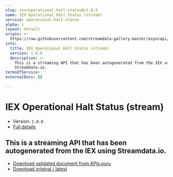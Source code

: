 ```yaml
---
slug: iex+operational-halt-status@v1.0.0
name: IEX Operational Halt Status (stream)
service: operational-halt-status
alpha: i
layout: default
origin: >-
  https://raw.githubusercontent.com/streamdata-gallery-master/asyncapi/master/_listings/iex/iex-operational-halt-status-stream-async.md
info:
  title: IEX Operational Halt Status (stream)
  version: 1.0.0
  description: >-
    This is a streaming API that has been autogenerated from the IEX using
    Streamdata.io.
termsOfService: ''
externalDocs: {}

---
```

# IEX Operational Halt Status (stream)

* Version: `1.0.0`
* [Full details](../html/iex+operational-halt-status@v1.0.0.html)



## This is a streaming API that has been autogenerated from the IEX using Streamdata.io.



* [Download validated document from APIs.guru](https://raw.githubusercontent.com/APIs-guru/asyncapi-directory/master/docs/APIs/iex%2Boperational-halt-status%40v1.0.0.yaml)
* [Download original / latest](https://raw.githubusercontent.com/streamdata-gallery-master/asyncapi/master/_listings/iex/iex-operational-halt-status-stream-async.md)

<script type="application/ld+json">
{
  "@context": "http://schema.org/",
  "@type": "WebAPI",
  "description": "This is a streaming API that has been autogenerated from the IEX using Streamdata.io.",
  "documentation": "",

  "name": "IEX Operational Halt Status (stream)"
}
</script>
